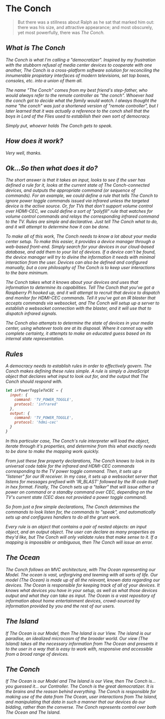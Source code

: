 The Conch
========== 

<blockquote>But there was a stillness about Ralph as he sat that marked him out: there was his size, and attractive appearance; and most obscurely, yet most powerfully, there was <em>The Conch<em>.</blockquote>

What is The Conch
-----------------

The Conch is what I'm calling a "democratizer". Inspired by my frustration with the stubborn refusal of media center devices to cooperate with one another, The Conch is a cross-platform software solution for reconciling the innumerable propietary interfaces of modern televisions, set top boxes, consoles, etc. into a union of them all.

The name "The Conch" comes from my best friend's step-father, who would always refer to the remote controller as "the conch". Whoever had the conch got to decide what the family would watch. I always thought the name "the conch" was just a shortened version of "remote controller", but I later learned that it was actually a reference to the conch shell that the boys in *Lord of the Flies* used to estabilish their own sort of democracy.

Simply put, whoever holds The Conch gets to speak.

How does it work?
-----------------

Very well, thanks.

Ok...So then what does it *do*?
----------------------------------

The short answer is that it takes an input, looks to see if the user has defined a rule for it, looks at the current state of The Conch-connected devices, and outputs the appropriate command (or sequence of commands). For an example, we could define a rule that tells The Conch to ignore power toggle commands issued via infrared unless the targeted device is the active source. Or, for TVs that don't support volume control over HDMI-CEC, we could define a sort of "polyfill" rule that watches for volume control commands and relays the corresponding infrared command to the TV. Rules are simple and declarative. Just tell The Conch what to do, and it will attempt to determine how it can be done.

To make all of this work, The Conch needs to know a lot about your media center setup. To make this easier, it provides a device manager through a web-based front-end. Simply search for your devices in our cloud-based database, and add them to your list of devices. If a device can't be found, the device manager will try to divine the information it needs with minimal interaction from the user. Devices can also be defined and configured manually, but a core philosophy of The Conch is to keep user interactions to the bare minimum.

The Conch takes what it knows about your devices and uses that information to determine its capabilities. Tell The Conch that you've got a Raspberry Pi hooked up, and it will attempt to recruit that device to dispatch and monitor for HDMI-CEC commands. Tell it you've got an IR blaster that accepts commands via websocket, and The Conch will setup up a server to establish a websocket connection with the blaster, and it will use that to dispatch infrared signals.

The Conch also attempts to determine the state of devices in your media center, using whatever tools are at its disposal. Where it cannot say with complete certainty, it attempts to make an educated guess based on its internal state representation. 

Rules
-----

A democracy needs to establish rules in order to effectively govern. The Conch makes defining these rules simple. A rule is simply a JavaScript object that declares what input to look out for, and the output that The Conch should respond with.

```js
let irPowerToggleToCEC = {
  input: {
    command: 'TV_POWER_TOGGLE',
    protocol: 'infrared'
  }, 
  output: {
    command: 'TV_POWER_TOGGLE',
    protocol: 'hdmi-cec'
  }
}
```
In this particular case, The Conch's rule interpreter will load the object, iterate through it's properties, and determine from this what exactly needs to be done to make the mapping work quickly. 

From just these few property declarations, The Conch knows to look in its universal code table for the infrared and HDMI-CEC commands corresponding to the TV power toggle command. Then, it sets up a "listener" for our IR receiver. In my case, it sets up a websocket server that listens for messages prefixed with 'IR_BLAST' followed by the IR code itself in hex format. Finally, The Conch sets up a "talker" that will issue either a power on command or a standby command over CEC, depending on the TV's current state (CEC does not provided a power toggle command).

So from just a few simple declarations, The Conch determines the commands to look listen for, the commands to "speak", and automatically sets up and configures handlers to do all the grunt work. 

Every rule is an object that contains a pair of nested objects: an input object, and an output object. The user can declare as many properties as they'd like, but The Conch will only validate rules that make sense to it. If a mapping is impossible or ambiguous, then The Conch will issue an error. 

The Ocean
---------

The Conch follows an MVC architecture, with The Ocean representing our Model. The ocean is vast, unforgiving and teeming with all sorts of life. Our model (The Ocean) is made up of all the relevant, known data regarding our devices. The Ocean is responsible for keeping track of all of your devices. It knows what devices you have in your setup, as well as what those devices output and what they can take as input. The Ocean is a vast repository of information about home entertainment devices, crowd-sourced by information provided by you and the rest of our users.

The Island
----------
If The Ocean is our Model, then The Island is our View. The island is our paradise, an idealized microcosm of the broader world. Our view (The Island) takes all the necessary information from The Ocean and presents it to the user in a way that is easy to work with, responsive and accessible from a broad range of devices.

The Conch
---------
If The Ocean is our Model and The Island is our View, then The Conch is... you guessed it... our Controller. The Conch is the great democratizer. It is the brains and the reason behind everything. The Conch is responsible for making use of the data from The Ocean, user interactions from The Island, and manipulating that data in such a manner that our devices do our bidding, rather than the converse. The Conch represents control over both The Ocean and The Island.

